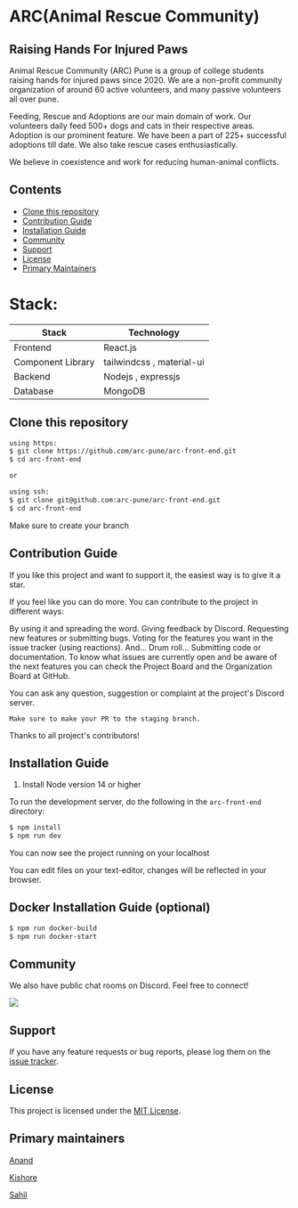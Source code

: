 # ARC(Animal Rescue Community)

## Raising Hands For Injured Paws

Animal Rescue Community (ARC) Pune is a group of college students raising hands for injured paws since 2020. We are a non-profit community organization of around 60 active volunteers, and many passive volunteers all over pune. 

Feeding, Rescue and Adoptions are our main domain of work. Our volunteers daily feed 500+ dogs and cats in their respective areas. Adoption is our prominent feature. We have been a part of 225+ successful adoptions till date. We also take rescue cases enthusiastically.

We believe in coexistence and work for reducing human-animal conflicts.

## Contents

- [Clone this repository](#clone-this-repository)
- [Contribution Guide](#contribution-guide)
- [Installation Guide](#installation-guide)
- [Community](#community)
- [Support](#support)
- [License](#license)
- [Primary Maintainers](#primary-maintainers)

# Stack:
| Stack    | Technology |
| ---      | ---       |
| Frontend | React.js         |
| Component Library    | tailwindcss , material-ui        | 
| Backend     | Nodejs , expressjs |
| Database     |  MongoDB |

## Clone this repository

```bash
using https:
$ git clone https://github.com/arc-pune/arc-front-end.git
$ cd arc-front-end

or

using ssh:
$ git clone git@github.com:arc-pune/arc-front-end.git
$ cd arc-front-end
```

Make sure to create your branch

## Contribution Guide

If you like this project and want to support it, the easiest way is to give it a star.

If you feel like you can do more. You can contribute to the project in different ways:

By using it and spreading the word.
Giving feedback by Discord.
Requesting new features or submitting bugs.
Voting for the features you want in the issue tracker (using reactions).
And... Drum roll... Submitting code or documentation.
To know what issues are currently open and be aware of the next features you can check the Project Board and the Organization Board at GitHub.

You can ask any question, suggestion or complaint at the project's Discord server. 

```Make sure to make your PR to the staging branch.```

Thanks to all project's contributors!

## Installation Guide

1. Install Node version 14 or higher

To run the development server, do the following in the `arc-front-end` directory:

```bash
$ npm install
$ npm run dev
```

You can now see the project running on your localhost

You can edit files on your text-editor, changes will be reflected in your browser.

## Docker Installation Guide (optional)
```bash
$ npm run docker-build
$ npm run docker-start
```

## Community

We also have public chat rooms on Discord. Feel free to connect!

[![](https://img.shields.io/badge/chat-on_Discord-blue.svg?style=for-the-badge&logo=Discord)](https://discord.gg/CyDnCUEW)

## Support

If you have any feature requests or bug reports, please log them on the [issue tracker](https://github.com/arc-pune/arc-front-end/issues/new).

## License

This project is licensed under the [MIT License](LICENSE).

## Primary maintainers

[Anand](https://github.com/AnandDhakane01)

[Kishore](https://github.com/majjikishore007)

[Sahil](https://github.com/agarwalsahil0210)
